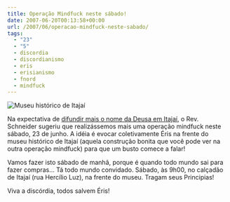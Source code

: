 ```yaml
---
title: Operação Mindfuck neste sábado!
date: 2007-06-20T00:13:58+00:00
url: /2007/06/operacao-mindfuck-neste-sabado/
tags:
  - "23"
  - "5"
  - discordia
  - discordianismo
  - eris
  - erisianismo
  - fnord
  - mindfuck
---
```


![Museu histórico de Itajaí](/wp-content/uploads/2007/06/itajai_historico.jpg)

Na expectativa de [difundir mais o nome da Deusa em Itajaí][1], o Rev. Schneider sugeriu que realizássemos mais uma operação mindfuck neste sábado, 23 de junho. A idéia é evocar coletivamente Éris na frente do museu histórico de Itajaí (aquela construção bonita que você pode ver na outra operação mindfuck) para que um busto comece a falar!

Vamos fazer isto sábado de manhã, porque é quando todo mundo sai para fazer compras… Tá todo mundo convidado. Sábado, às 9h00, no calçadão de Itajaí (rua Hercílio Luz), na frente do museu. Tragam seus Principias!

Viva a discórdia, todos salvem Éris!

[1]: http://malvicioso.com/operacao-mindfuck
